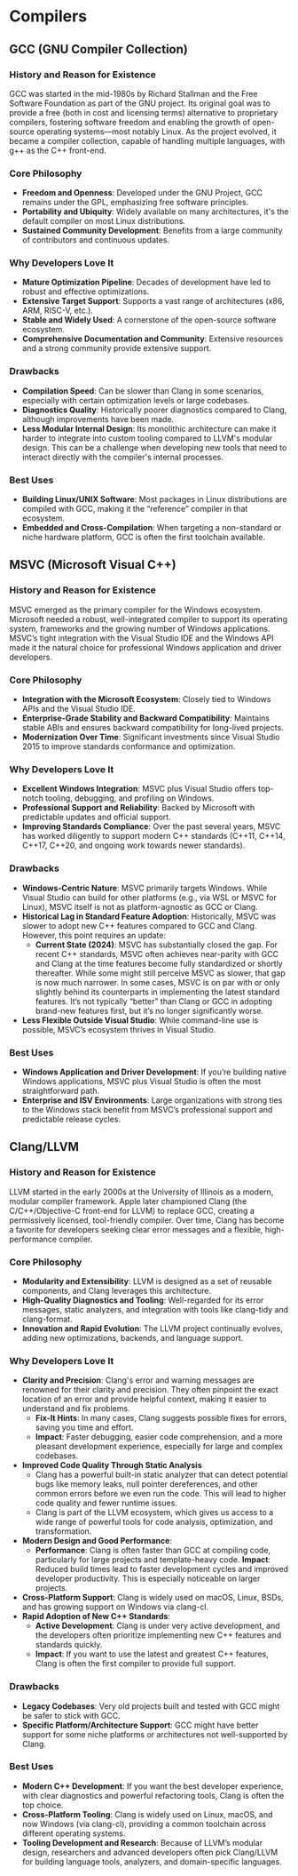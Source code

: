 # Compilers

## GCC (GNU Compiler Collection)

### History and Reason for Existence

GCC was started in the mid-1980s by Richard Stallman and the Free Software Foundation as part of the GNU project. Its original goal was to provide a free (both in cost and licensing terms) alternative to proprietary compilers, fostering software freedom and enabling the growth of open-source operating systems—most notably Linux. As the project evolved, it became a compiler collection, capable of handling multiple languages, with g++ as the C++ front-end.

### Core Philosophy

- **Freedom and Openness**: Developed under the GNU Project, GCC remains under the GPL, emphasizing free software principles.
- **Portability and Ubiquity**: Widely available on many architectures, it's the default compiler on most Linux distributions.
- **Sustained Community Development**: Benefits from a large community of contributors and continuous updates.

### Why Developers Love It

- **Mature Optimization Pipeline**: Decades of development have led to robust and effective optimizations.
- **Extensive Target Support**: Supports a vast range of architectures (x86, ARM, RISC-V, etc.).
- **Stable and Widely Used**: A cornerstone of the open-source software ecosystem.
- **Comprehensive Documentation and Community**: Extensive resources and a strong community provide extensive support.

### Drawbacks

- **Compilation Speed**: Can be slower than Clang in some scenarios, especially with certain optimization levels or large codebases.
- **Diagnostics Quality**: Historically poorer diagnostics compared to Clang, although improvements have been made.
- **Less Modular Internal Design**: Its monolithic architecture can make it harder to integrate into custom tooling compared to LLVM's modular design. This can be a challenge when developing new tools that need to interact directly with the compiler's internal processes.

### Best Uses

- **Building Linux/UNIX Software**: Most packages in Linux distributions are compiled with GCC, making it the “reference” compiler in that ecosystem.
- **Embedded and Cross-Compilation**: When targeting a non-standard or niche hardware platform, GCC is often the first toolchain available.

## MSVC (Microsoft Visual C++)

### History and Reason for Existence

MSVC emerged as the primary compiler for the Windows ecosystem. Microsoft needed a robust, well-integrated compiler to support its operating system, frameworks and the growing number of Windows applications. MSVC’s tight integration with the Visual Studio IDE and the Windows API made it the natural choice for professional Windows application and driver developers.

### Core Philosophy

- **Integration with the Microsoft Ecosystem**: Closely tied to Windows APIs and the Visual Studio IDE.
- **Enterprise-Grade Stability and Backward Compatibility**: Maintains stable ABIs and ensures backward compatibility for long-lived projects.
- **Modernization Over Time**: Significant investments since Visual Studio 2015 to improve standards conformance and optimization.

### Why Developers Love It

- **Excellent Windows Integration**: MSVC plus Visual Studio offers top-notch tooling, debugging, and profiling on Windows.
- **Professional Support and Reliability**: Backed by Microsoft with predictable updates and official support.
- **Improving Standards Compliance**: Over the past several years, MSVC has worked diligently to support modern C++ standards (C++11, C++14, C++17, C++20, and ongoing work towards newer standards).

### Drawbacks

- **Windows-Centric Nature**: MSVC primarily targets Windows. While Visual Studio can build for other platforms (e.g., via WSL or MSVC for Linux), MSVC itself is not as platform-agnostic as GCC or Clang.
- **Historical Lag in Standard Feature Adoption**: Historically, MSVC was slower to adopt new C++ features compared to GCC and Clang. However, this point requires an update:
  - **Current State (2024)**: MSVC has substantially closed the gap. For recent C++ standards, MSVC often achieves near-parity with GCC and Clang at the time features become fully standardized or shortly thereafter. While some might still perceive MSVC as slower, that gap is now much narrower. In some cases, MSVC is on par with or only slightly behind its counterparts in implementing the latest standard features. It’s not typically “better” than Clang or GCC in adopting brand-new features first, but it’s no longer significantly worse.
- **Less Flexible Outside Visual Studio**: While command-line use is possible, MSVC’s ecosystem thrives in Visual Studio.

### Best Uses

- **Windows Application and Driver Development**: If you’re building native Windows applications, MSVC plus Visual Studio is often the most straightforward path.
- **Enterprise and ISV Environments**: Large organizations with strong ties to the Windows stack benefit from MSVC’s professional support and predictable release cycles.

## Clang/LLVM

### History and Reason for Existence

LLVM started in the early 2000s at the University of Illinois as a modern, modular compiler framework. Apple later championed Clang (the C/C++/Objective-C front-end for LLVM) to replace GCC, creating a permissively licensed, tool-friendly compiler. Over time, Clang has become a favorite for developers seeking clear error messages and a flexible, high-performance compiler.

### Core Philosophy

- **Modularity and Extensibility**: LLVM is designed as a set of reusable components, and Clang leverages this architecture.
- **High-Quality Diagnostics and Tooling**: Well-regarded for its error messages, static analyzers, and integration with tools like clang-tidy and clang-format.
- **Innovation and Rapid Evolution**: The LLVM project continually evolves, adding new optimizations, backends, and language support.

### Why Developers Love It

- **Clarity and Precision**: Clang's error and warning messages are renowned for their clarity and precision. They often pinpoint the exact location of an error and provide helpful context, making it easier to understand and fix problems.
  - **Fix-It Hints**: In many cases, Clang suggests possible fixes for errors, saving you time and effort.
  - **Impact**:  Faster debugging, easier code comprehension, and a more pleasant development experience, especially for large and complex codebases.
- **Improved Code Quality Through Static Analysis**
  - Clang has a powerful built-in static analyzer that can detect potential bugs like memory leaks, null pointer dereferences, and other common errors before we even run the code. This will lead to higher code quality and fewer runtime issues.
  - Clang is part of the LLVM ecosystem, which gives us access to a wide range of powerful tools for code analysis, optimization, and transformation.
- **Modern Design and Good Performance**:
  - **Performance**: Clang is often faster than GCC at compiling code, particularly for large projects and template-heavy code.
  **Impact**: Reduced build times lead to faster development cycles and improved developer productivity. This is especially noticeable on larger projects.
- **Cross-Platform Support**: Clang is widely used on macOS, Linux, BSDs, and has growing support on Windows via clang-cl.
- **Rapid Adoption of New C++ Standards**:
  - **Active Development**: Clang is under very active development, and the developers often prioritize implementing new C++ features and standards quickly.
  - **Impact**: If you want to use the latest and greatest C++ features, Clang is often the first compiler to provide full support.

### Drawbacks

- **Legacy Codebases**: Very old projects built and tested with GCC might be safer to stick with GCC.
- **Specific Platform/Architecture Support**: GCC might have better support for some niche platforms or architectures not well-supported by Clang.

### Best Uses

- **Modern C++ Development**: If you want the best developer experience, with clear diagnostics and powerful refactoring tools, Clang is often the top choice.
- **Cross-Platform Tooling**: Clang is widely used on Linux, macOS, and now Windows (via clang-cl), providing a common toolchain across different operating systems.
- **Tooling Development and Research**: Because of LLVM’s modular design, researchers and advanced developers often pick Clang/LLVM for building language tools, analyzers, and domain-specific languages.